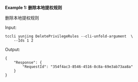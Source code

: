 **Example 1: 删除本地提权规则**

删除本地提权规则

Input: 

```
tccli yunjing DeletePrivilegeRules --cli-unfold-argument  \
    --Ids 1 2
```

Output: 
```
{
    "Response": {
        "RequestId": "354f4ac3-8546-4516-8c8a-69e3ab73aa8a"
    }
}
```

